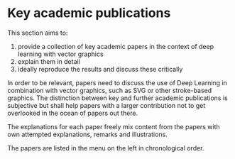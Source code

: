 # Key academic publications

This section aims to:
  1. provide a collection of key academic papers in the context of deep learning with vector graphics
  2. explain them in detail
  3. ideally reproduce the results and discuss these critically

In order to be relevant, papers need to discuss the use of Deep Learning in combination with vector graphics, such as SVG or other stroke-based graphics. The distinction between key and further academic publications is subjective but shall help papers with a larger contribution not to get overlooked in the ocean of papers out there.

The explanations for each paper freely mix content from the papers with own attempted explanations, remarks and illustrations.

The papers are listed in the menu on the left in chronological order.
